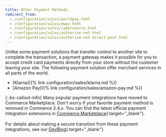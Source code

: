 ```yaml
---
title: Other Payment Methods
redirect_from:
  - /configuration/sales/worldpay.html
  - /configuration/sales/eway.html
  - /configuration/sales/cybersource.html
  - /configuration/sales/authorize-net.html
  - /configuration/sales/authorize-net-direct-post.html
---
```


Unlike some payment solutions that transfer control to another site to complete the transaction, a payment gateway makes it possible for you to accept credit card payments directly from your store without the customer leaving your site. The following payment solution offer merchant services in all parts of the world.

- [Klarna]({% link configuration/sales/klarna.md %})
- [Amazon Pay]({% link configuration/sales/amazon-pay.md %})

{:.bs-callout-info}
Many popular payment integrations have moved to Commerce Marketplace. Don't worry if your favorite payment method is removed in Commerce 2.4.x. You can find the latest official payment integration extensions in [Commerce Marketplace](https://marketplace.magento.com/extensions/payments-security/payment-integration.html?_ga=2.80488020.2105547619.1564067043-238341041.1564067043#q=&idx=m2_cloud_prod_default_products&p=0&hFR%5Bcategories.level0%5D%5B0%5D=Extensions%20%2F%2F%2F%20Payments%20%26%20Security%20%2F%2F%2F%20Payment%20Integration&nR%5Bvisibility_catalog%5D%5B%3D%5D%5B0%5D=1){:target="_blank"}.<br/><br/>
For details about making a secure transition from these payment integrations, see our [DevBlog](https://community.magento.com/t5/Magento-DevBlog/Deprecation-of-Magento-core-payment-integrations/ba-p/426445){:target="_blank"}.
